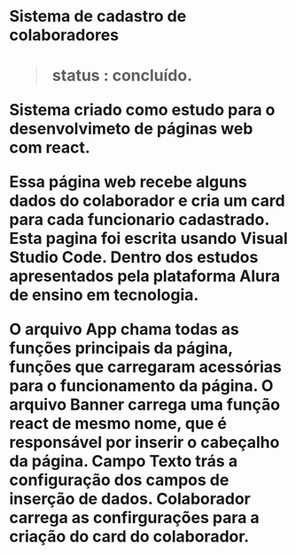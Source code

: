 <h1>Sistema  de  cadastro de colaboradores  <h1>
  
  >status :  concluído.
  
  
  Sistema  criado como estudo  para o desenvolvimeto  de  páginas  web com  react.
 
  
  Essa página web recebe alguns dados do colaborador e cria um card para cada
  funcionario cadastrado. Esta pagina foi escrita usando Visual Studio Code. Dentro 
  dos estudos apresentados pela plataforma Alura de ensino em tecnologia.

  O arquivo App chama todas as funções principais da página, funções que carregaram
  acessórias para o funcionamento da página. 
  O arquivo Banner carrega uma função react de mesmo nome, que é responsável por inserir 
  o cabeçalho da página.
  Campo Texto trás a configuração dos campos de inserção de dados.
  Colaborador carrega as confirgurações para a criação do card do colaborador.
  
 
